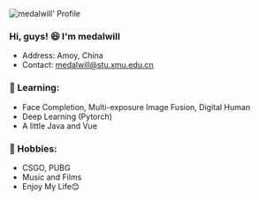 ![medalwill' Profile](https://github-readme-stats.vercel.app/api?username=medalwill&count_private=true&show_icons=true)
### Hi, guys! 😆 I'm medalwill
- Address: Amoy, China
- Contact: medalwill@stu.xmu.edu.cn

### 📖 Learning:
- Face Completion, Multi-exposure Image Fusion, Digital Human
- Deep Learning (Pytorch)
- A little Java and Vue

### 🎲 Hobbies:
- CSGO, PUBG
- Music and Films
- Enjoy My Life😊

<!--
**medalwill/medalwill** is a ✨ _special_ ✨ repository because its `README.md` (this file) appears on your GitHub profile.

Here are some ideas to get you started:

- 🔭 I’m currently working on ...
- 🌱 I’m currently learning ...
- 👯 I’m looking to collaborate on ...
- 🤔 I’m looking for help with ...
- 💬 Ask me about ...
- 📫 How to reach me: ...
- 😄 Pronouns: ...
- ⚡ Fun fact: ...
-->
